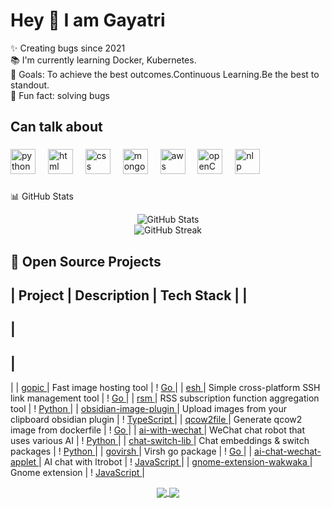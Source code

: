 <h1 align="left">Hey 👋 I am Gayatri</h1>


<p align="left">✨ Creating bugs since 2021<br>📚 I'm currently learning Docker, Kubernetes.<br>🎯 Goals: To achieve the best outcomes.Continuous Learning.Be the best to standout. <br>🎲 Fun fact: solving bugs</p>

###

<h2 align="left">Can talk about</h2>

###

<div align="left">
  <img src="https://static.vecteezy.com/system/resources/previews/012/697/295/non_2x/3d-python-programming-language-logo-free-png.png" height="40" alt="python logo"  />
  <img width="12" />
  <img src="https://tse3.mm.bing.net/th?id=OIP.pqcPskVdTrJqfhZ-Z49AtQHaHn&pid=Api&P=0&h=180" height="40" alt="html logo"  />
  <img width="12" />
  <img src="https://cdn.freebiesupply.com/logos/large/2x/css3-logo-png-transparent.png" height="40" alt="css logo"  />
  <img width="12" />
  <img src="https://cdn.freelogovectors.net/wp-content/uploads/2023/09/mongodb-logo-freelogovectors.net_.png" height="40" alt="mongodb logo"  />
  <img width="12" />
  <img src="https://www.pngplay.com/wp-content/uploads/3/Amazon-Web-Services-AWS-Logo-Transparent-PNG.png" height="40" alt="aws logo"  />
  <img width="12" />
  <img src="https://logodix.com/logo/1989911.png" height="40" alt="openCV logo"  />
  <img width="12" />
  <img src="https://cdn-icons-png.flaticon.com/512/10129/10129318.png" height="40" alt="nlp logo"  />
  <img width="12" />
</div>

###

📊 GitHub Stats
<div align="center">
  <img src="https://github-readme-stats.vercel.app/api?username=Gayatri1626&show_icons=true&theme=radical" alt="GitHub Stats" />
</div>
<div align="center">
  <img src="https://github-readme-streak-stats.herokuapp.com/?user=Gayatri1626&theme=radical" alt="GitHub Streak" />
</div>

## 🚀 Open Source Projects

|
 Project 
|
 Description 
|
 Tech Stack 
|
|
---------
|
------------
|
------------
|
|
[
gopic
](
https://github.com/YOUR_USERNAME/gopic
)
|
 Fast image hosting tool 
|
!
[
Go
](
https://img.shields.io/badge/Go-00ADD8?style=flat-square&logo=go&logoColor=white
)
|
|
[
esh
](
https://github.com/YOUR_USERNAME/esh
)
|
 Simple cross-platform SSH link management tool 
|
!
[
Go
](
https://img.shields.io/badge/Go-00ADD8?style=flat-square&logo=go&logoColor=white
)
|
|
[
rsm
](
https://github.com/YOUR_USERNAME/rsm
)
|
 RSS subscription function aggregation tool 
|
!
[
Python
](
https://img.shields.io/badge/Python-3776AB?style=flat-square&logo=python&logoColor=white
)
|
|
[
obsidian-image-plugin
](
https://github.com/YOUR_USERNAME/obsidian-image-plugin
)
|
 Upload images from your clipboard obsidian plugin 
|
!
[
TypeScript
](
https://img.shields.io/badge/TypeScript-3178C6?style=flat-square&logo=typescript&logoColor=white
)
|
|
[
qcow2file
](
https://github.com/YOUR_USERNAME/qcow2file
)
|
 Generate qcow2 image from dockerfile 
|
!
[
Go
](
https://img.shields.io/badge/Go-00ADD8?style=flat-square&logo=go&logoColor=white
)
|
|
[
ai-with-wechat
](
https://github.com/YOUR_USERNAME/ai-with-wechat
)
|
 WeChat chat robot that uses various AI 
|
!
[
Python
](
https://img.shields.io/badge/Python-3776AB?style=flat-square&logo=python&logoColor=white
)
|
|
[
chat-switch-lib
](
https://github.com/YOUR_USERNAME/chat-switch-lib
)
|
 Chat embeddings & switch packages 
|
!
[
Python
](
https://img.shields.io/badge/Python-3776AB?style=flat-square&logo=python&logoColor=white
)
|
|
[
govirsh
](
https://github.com/YOUR_USERNAME/govirsh
)
|
 Virsh go package 
|
!
[
Go
](
https://img.shields.io/badge/Go-00ADD8?style=flat-square&logo=go&logoColor=white
)
|
|
[
ai-chat-wechat-applet
](
https://github.com/YOUR_USERNAME/ai-chat-wechat-applet
)
|
 AI chat with ltrobot 
|
!
[
JavaScript
](
https://img.shields.io/badge/JavaScript-F7DF1E?style=flat-square&logo=javascript&logoColor=black
)
|
|
[
gnome-extension-wakwaka
](
https://github.com/YOUR_USERNAME/gnome-extension-wakwaka
)
|
 Gnome extension 
|
!
[
JavaScript
](
https://img.shields.io/badge/JavaScript-F7DF1E?style=flat-square&logo=javascript&logoColor=black
)
|

<!-- Alternative Style with Project Cards -->
<div align="center">

<a href="https://github.com/YOUR_USERNAME/gopic">
  <img align="center" src="https://github-readme-stats.vercel.app/api/pin/?username=YOUR_USERNAME&repo=gopic&theme=radical" />
</a>
<a href="https://github.com/YOUR_USERNAME/esh">
  <img align="center" src="https://github-readme-stats.vercel.app/api/pin/?username=YOUR_USERNAME&repo=esh&theme=radical" />
</a>

</div>
